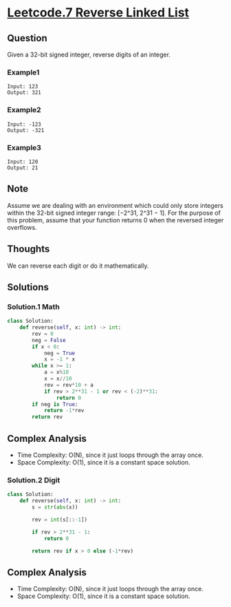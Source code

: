 # [Leetcode.7 Reverse Linked List](https://leetcode.com/problems/reverse-integer/)

## Question

Given a 32-bit signed integer, reverse digits of an integer.

### Example1
```
Input: 123
Output: 321
```
### Example2
```
Input: -123
Output: -321

```
### Example3
```
Input: 120
Output: 21
```


## Note
Assume we are dealing with an environment which could only store integers within the 32-bit signed integer range: [−2^31,  2^31 − 1]. For the purpose of this problem, assume that your function returns 0 when the reversed integer overflows.

## Thoughts
We can reverse each digit or do it mathematically.

## Solutions
### Solution.1 Math
```python
class Solution:
    def reverse(self, x: int) -> int:
        rev = 0
        neg = False
        if x < 0:
            neg = True
            x = -1 * x
        while x >= 1:
            a = x%10
            x = x//10
            rev = rev*10 + a
            if rev > 2**31 - 1 or rev < (-2)**31:
                return 0
        if neg is True:
            return -1*rev
        return rev
```

## Complex Analysis
* Time Complexity: O(N), since it just loops through the array once.
* Space Complexity: O(1), since it is a constant space solution.

### Solution.2 Digit

```python
class Solution:
    def reverse(self, x: int) -> int:
        s = str(abs(x))

        rev = int(s[::-1])

        if rev > 2**31 - 1:
            return 0

        return rev if x > 0 else (-1*rev)
```

## Complex Analysis
* Time Complexity: O(N), since it just loops through the array once.
* Space Complexity: O(1), since it is a constant space solution.
